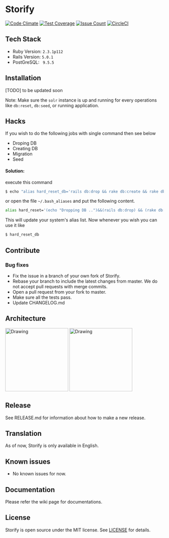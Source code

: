 
# Storify
[![Code Climate](https://codeclimate.com/github/shivabhusal/storify/badges/gpa.svg)](https://codeclimate.com/github/shivabhusal/storify)
[![Test Coverage](https://codeclimate.com/github/shivabhusal/storify/badges/coverage.svg)](https://codeclimate.com/github/shivabhusal/storify/coverage)
[![Issue Count](https://codeclimate.com/github/shivabhusal/storify/badges/issue_count.svg)](https://codeclimate.com/github/shivabhusal/storify)
[![CircleCI](https://circleci.com/gh/shivabhusal/storify.svg?style=svg)](https://circleci.com/gh/shivabhusal/storify)
## Tech Stack
- Ruby Version: `2.3.1p112`
- Rails Version: `5.0.1`
- PostGreSQL: ` 9.5.5`
## Installation
 [TODO] to be updated soon
 
Note: Make sure the `solr` instance is up and running for every operations like `db:reset`, `db:seed`, or running application.
## Hacks
If you wish to do the following jobs with single command then see below 
  - Droping DB
  - Creating DB
  - Migration
  - Seed

#### Solution:
execute this command
```bash
$ echo "alias hard_reset_db='rails db:drop && rake db:create && rake db:migrate && rake db:reset'"  >> ~/.bash_aliases
```

or open the file `~/.bash_aliases` and put the following content.
```bash
alias hard_reset='(echo "Dropping DB ..")&&(rails db:drop) && (rake db:create) && (rake db:migrate) && (echo "Seeding..")&&(rake db:seed)&&(echo "Done!")'

```
This will update your system's alias list. Now whenever you wish you can use it like
```bash
$ hard_reset_db
```
## Contribute
### Bug fixes

- Fix the issue in a branch of your own fork of Storify.
- Rebase your branch to include the latest changes from master. We do not accept pull requests with merge commits.
- Open a pull request from your fork to master.
- Make sure all the tests pass.
- Update CHANGELOG.md

## Architecture

<img src="./doc/initial_architecture.png" alt="Drawing" style="width: 200px;"/>
<img src="./doc/schema.png" alt="Drawing" style="width: 200px;"/>

## Release
See RELEASE.md for information about how to make a new release.
## Translation
As of now, Storify is only available in English.
## Known issues
- No known issues for now.
## Documentation
Please refer the wiki page for documentations.

## License

Storify is open source under the MIT license. See [LICENSE](LICENSE) for details.
